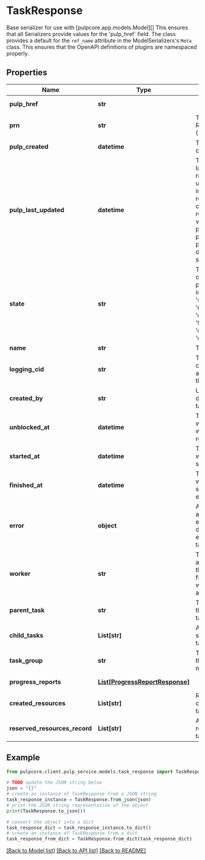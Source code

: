 # TaskResponse

Base serializer for use with [pulpcore.app.models.Model][]  This ensures that all Serializers provide values for the 'pulp_href` field.  The class provides a default for the ``ref_name`` attribute in the ModelSerializers's ``Meta`` class. This ensures that the OpenAPI definitions of plugins are namespaced properly.

## Properties

Name | Type | Description | Notes
------------ | ------------- | ------------- | -------------
**pulp_href** | **str** |  | [optional] [readonly] 
**prn** | **str** | The Pulp Resource Name (PRN). | [optional] [readonly] 
**pulp_created** | **datetime** | Timestamp of creation. | [optional] [readonly] 
**pulp_last_updated** | **datetime** | Timestamp of the last time this resource was updated. Note: for immutable resources - like content, repository versions, and publication - pulp_created and pulp_last_updated dates will be the same. | [optional] [readonly] 
**state** | **str** | The current state of the task. The possible values include: &#39;waiting&#39;, &#39;skipped&#39;, &#39;running&#39;, &#39;completed&#39;, &#39;failed&#39;, &#39;canceled&#39; and &#39;canceling&#39;. | [optional] [readonly] 
**name** | **str** | The name of task. | 
**logging_cid** | **str** | The logging correlation id associated with this task | 
**created_by** | **str** | User who dispatched this task. | [optional] [readonly] 
**unblocked_at** | **datetime** | Timestamp of when this task was identified ready for pickup. | [optional] [readonly] 
**started_at** | **datetime** | Timestamp of when this task started execution. | [optional] [readonly] 
**finished_at** | **datetime** | Timestamp of when this task stopped execution. | [optional] [readonly] 
**error** | **object** | A JSON Object of a fatal error encountered during the execution of this task. | [optional] [readonly] 
**worker** | **str** | The worker associated with this task. This field is empty if a worker is not yet assigned. | [optional] [readonly] 
**parent_task** | **str** | The parent task that spawned this task. | [optional] [readonly] 
**child_tasks** | **List[str]** | Any tasks spawned by this task. | [optional] [readonly] 
**task_group** | **str** | The task group that this task is a member of. | [optional] [readonly] 
**progress_reports** | [**List[ProgressReportResponse]**](ProgressReportResponse.md) |  | [optional] [readonly] 
**created_resources** | **List[str]** | Resources created by this task. | [optional] [readonly] 
**reserved_resources_record** | **List[str]** | A list of resources required by that task. | [optional] [readonly] 

## Example

```python
from pulpcore.client.pulp_service.models.task_response import TaskResponse

# TODO update the JSON string below
json = "{}"
# create an instance of TaskResponse from a JSON string
task_response_instance = TaskResponse.from_json(json)
# print the JSON string representation of the object
print(TaskResponse.to_json())

# convert the object into a dict
task_response_dict = task_response_instance.to_dict()
# create an instance of TaskResponse from a dict
task_response_from_dict = TaskResponse.from_dict(task_response_dict)
```
[[Back to Model list]](../README.md#documentation-for-models) [[Back to API list]](../README.md#documentation-for-api-endpoints) [[Back to README]](../README.md)


